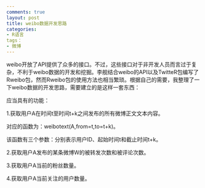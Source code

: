 ```yaml
---
comments: true
layout: post
title: weibo数据开发思路
categories:
- R语言
tags：
- 微博
---
```


weibo开放了API提供了众多的接口。不过，这些接口对于非开发人员而言过于复杂，不利于weibo数据的开发和挖掘。李舰结合weibo的API以及TwitteR包编写了Rweibo包，然而Rweibo包的使用方法也相当繁琐。根据自己的需要，我整理了一下weibo数据的开发思路，需要建立的是这样一套东西：

应当具有的功能：

1.获取用户A在时间t至时间t+k之间发布的所有微博正文文本内容。

对应的函数为：weibotext(A,from=t,to=t+k)。

该函数有三个参数：分别表示用户ID、起始时间t和截止时间t+k。

2.获取用户A发布的某条微博W的被转发次数和被评论次数。

3.获取用户A当前的粉丝数量。

4.获取用户A当前关注的用户数量。
